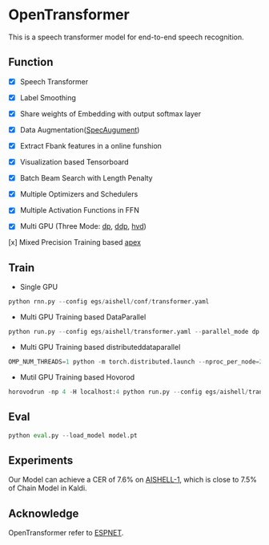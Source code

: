# OpenTransformer

This is a speech transformer model for end-to-end speech recognition.

## Function

-[x] Speech Transformer

-[x] Label Smoothing

-[x] Share weights of Embedding with output softmax layer

-[x] Data Augmentation([SpecAugument](https://arxiv.org/abs/1904.08779))

-[x] Extract Fbank features in a online funshion

-[x] Visualization based Tensorboard

-[x] Batch Beam Search with Length Penalty

-[x] Multiple Optimizers and Schedulers

-[x] Multiple Activation Functions in FFN

-[x] Multi GPU (Three Mode: [dp](https://pytorch.org/docs/stable/nn.html#dataparallel), [ddp](https://pytorch.org/docs/stable/nn.html#distributeddataparallel), [hvd](https://github.com/horovod/horovod))

[x] Mixed Precision Training based [apex](https://github.com/NVIDIA/apex)

## Train
- Single GPU
```python
python rnn.py --config egs/aishell/conf/transformer.yaml
```
- Multi GPU Training based DataParallel
```python
python run.py --config egs/aishell/transformer.yaml --parallel_mode dp --ngpu 2
```
- Multi GPU Training based distributeddataparallel
```python
OMP_NUM_THREADS=1 python -m torch.distributed.launch --nproc_per_node=2 run.py --config egs/aishell/transformer.yaml --parallel_mode ddp --ngpu 2
```
- Mutil GPU Training based Hovorod
```python
horovodrun -np 4 -H localhost:4 python run.py --config egs/aishell/transformer.yaml --parallel_mode hvd --ngpu 2
```

## Eval
```python
python eval.py --load_model model.pt
```

## Experiments
Our Model can achieve a CER of 7.6% on [AISHELL-1](http://www.openslr.org/33/), which is close to 7.5% of Chain Model in Kaldi.

## Acknowledge
OpenTransformer refer to [ESPNET](https://github.com/espnet/espnet).

